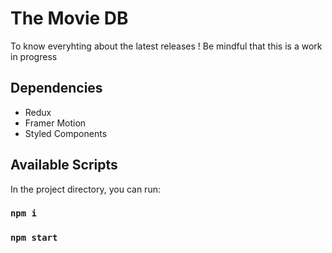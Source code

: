 # The Movie DB 
To know everyhting about the latest releases !
Be mindful that this is a work in progress 

## Dependencies 
- Redux 
- Framer Motion 
- Styled Components
## Available Scripts

In the project directory, you can run:
### `npm i`
### `npm start`
